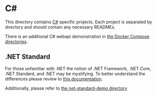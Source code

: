 # C#

This directory contains [C#](https://docs.microsoft.com/en-us/dotnet/csharp/) specific projects. Each project is separated by directory and should contain any necessary READMEs.

There is an additional C# webapi demonstration in [the Docker Compose directories](../Docker%20Compose/ChoreHelper/apps/webapi/README.md).

## .NET Standard

For those unfamiliar with .NET the notion of .NET Framework, .NET Core, .NET Standard, and .NET may be mystifying. To better understand the differences please review to [this documentation](https://docs.microsoft.com/en-us/dotnet/standard/net-standard). 

Additionally, please refer to [the net-standard-demo directory](net-standard-demo/README.md)
